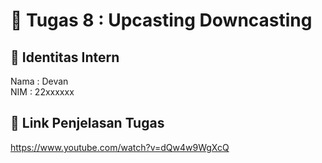 # 📁 Tugas 8 : Upcasting Downcasting

## 👤 Identitas Intern
Nama : Devan             
NIM  : 22xxxxxx

## 🔗 Link Penjelasan Tugas

https://www.youtube.com/watch?v=dQw4w9WgXcQ

